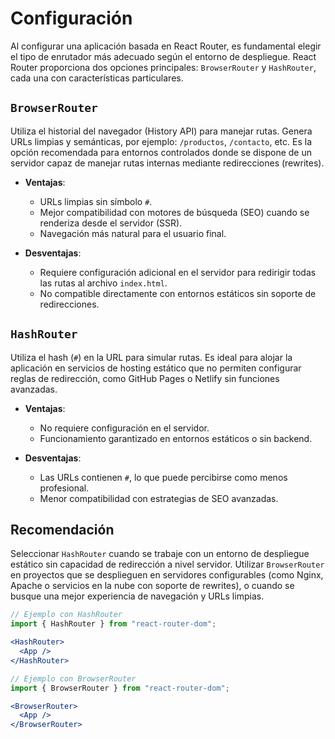 # Configuración

Al configurar una aplicación basada en React Router, es fundamental elegir el tipo de enrutador más adecuado según el entorno de despliegue. React Router proporciona dos opciones principales: `BrowserRouter` y `HashRouter`, cada una con características particulares.

## `BrowserRouter`

Utiliza el historial del navegador (History API) para manejar rutas. Genera URLs limpias y semánticas, por ejemplo: `/productos`, `/contacto`, etc. Es la opción recomendada para entornos controlados donde se dispone de un servidor capaz de manejar rutas internas mediante redirecciones (rewrites).

- **Ventajas**:
  - URLs limpias sin símbolo `#`.
  - Mejor compatibilidad con motores de búsqueda (SEO) cuando se renderiza desde el servidor (SSR).
  - Navegación más natural para el usuario final.

- **Desventajas**:
  - Requiere configuración adicional en el servidor para redirigir todas las rutas al archivo `index.html`.
  - No compatible directamente con entornos estáticos sin soporte de redirecciones.

## `HashRouter`

Utiliza el hash (`#`) en la URL para simular rutas. Es ideal para alojar la aplicación en servicios de hosting estático que no permiten configurar reglas de redirección, como GitHub Pages o Netlify sin funciones avanzadas.

- **Ventajas**:
  - No requiere configuración en el servidor.
  - Funcionamiento garantizado en entornos estáticos o sin backend.

- **Desventajas**:
  - Las URLs contienen `#`, lo que puede percibirse como menos profesional.
  - Menor compatibilidad con estrategias de SEO avanzadas.

## Recomendación

Seleccionar `HashRouter` cuando se trabaje con un entorno de despliegue estático sin capacidad de redirección a nivel servidor. Utilizar `BrowserRouter` en proyectos que se desplieguen en servidores configurables (como Nginx, Apache o servicios en la nube con soporte de rewrites), o cuando se busque una mejor experiencia de navegación y URLs limpias.

```jsx
// Ejemplo con HashRouter
import { HashRouter } from "react-router-dom";

<HashRouter>
  <App />
</HashRouter>

// Ejemplo con BrowserRouter
import { BrowserRouter } from "react-router-dom";

<BrowserRouter>
  <App />
</BrowserRouter>
```
